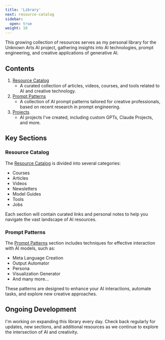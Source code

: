 ```yaml
---
title: 'Library'
next: resource-catalog
sidebar:
  open: true
weight: 10
---
```


This growing collection of resources serves as my personal library for the Unknown Arts AI project, gathering insights into AI technologies, prompt engineering, and creative applications of generative AI.

## Contents

1. [Resource Catalog](/docs/resource-catalog)
   - A curated collection of articles, videos, courses, and tools related to AI and creative technology.
2. [Prompt Patterns](/docs/patterns)
   - A collection of AI prompt patterns tailored for creative professionals, based on recent research in prompt engineering.
3. [Projects](/docs/projects)
   - AI projects I've created, including custom GPTs, Claude Projects, and more.

## Key Sections

### Resource Catalog

The [Resource Catalog](/docs/resource-catalog) is divided into several categories:

- Courses
- Articles
- Videos
- Newsletters
- Model Guides
- Tools
- Jobs

Each section will contain curated links and personal notes to help you navigate the vast landscape of AI resources.

### Prompt Patterns

The [Prompt Patterns](/docs/patterns) section includes techniques for effective interaction with AI models, such as:

- Meta Language Creation
- Output Automator
- Persona
- Visualization Generator
- And many more...

These patterns are designed to enhance your AI interactions, automate tasks, and explore new creative approaches.

## Ongoing Development

I'm working on expanding this library every day. Check back regularly for updates, new sections, and additional resources as we continue to explore the intersection of AI and creativity.
